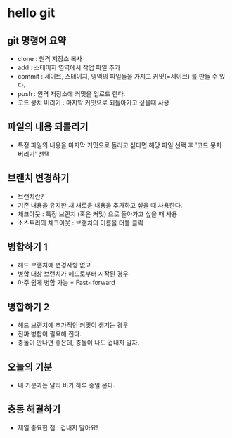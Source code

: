 # hello git

## git 명령어 요약
- clone : 원격 저장소 복사
- add : 스테이지 영역에서 작업 파일 추가
- commit : 세이브, 스테이지, 영역의 파일들을 가지고 커밋(=세이브) 를 만들 수 있다.
- push : 원격 저장소에 커밋을 업로드 한다. 
- 코드 뭉치 버리기 : 마지막 커밋으로 되돌아가고 싶을때 사용 

## 파일의 내용 되돌리기

- 특정 파일의 내용을 마지막 커밋으로 돌리고 싶다면 해당 파일 선택 후 '코드 뭉치 버리기' 선택 

## 브랜치 변경하기

- 브랜치란? 
- 기존 내용을 유지한 채 새로운 내용을 추가하고 싶을 때 사용한다. 
- 체크아웃 : 특정 브랜치 (혹은 커밋) 으로 돌아가고 싶을 때 사용
- 소스트리의 체크아웃 : 브랜치의 이름을 더블 클릭 

## 병합하기 1

- 헤드 브랜치에 변경사항 없고
- 병합 대상 브랜치가 헤드로부터 시작된 경우
- 아주 쉽게 병합 가능 = Fast- forward

## 병합하기 2

- 헤드 브랜치에 추가적인 커밋이 생기는 경우
- 진짜 병합이 필요해 진다.
- 충돌이 안나면 좋은데, 충돌이 나도 겁내지 말자.


## 오늘의 기분

- 내 기분과는 달리 비가 하루 종일 온다. 
## 충동 해결하기

- 제일 중요한 점 : 겁내지 말아요! 

